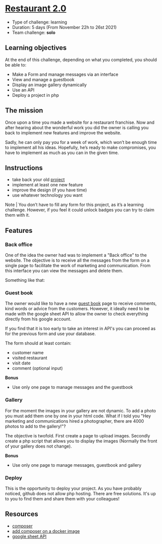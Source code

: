 # [Restaurant 2.0](https://github.com/becodeorg/BXL-Swartz-4-27/blob/master/2.The-Hill/2.PHP/Restaurant2.0PHP.md)

* Type of challenge: learning 
* Duration: 5 days (From November 22h to 26st 2021)
* Team challenge: **solo**

## Learning objectives
At the end of this challenge, depending on what you completed, you should be able to:

* Make a Form and manage messages via an interface
* View and manage a guestbook
* Display an image gallery dynamically
* Use an API
* Deploy a project in php

## The mission
Once upon a time you made a website for a restaurant franchise. Now and after hearing about the wonderful work you did the owner is calling you back to implement new features and improve the website.

Sadly, he can only pay you for a week of work, which won’t be enough time to implement all his ideas. Hopefully, he’s ready to make compromises, you have to implement as much as you can in the given time.

## Instructions
* take back your old [project](https://github.com/luisromeroaraya/restaurant-css-framework/README.md)
* implement at least one new feature
* improve the design (if you have time)
* use whatever technology you want

 Note | You don’t have to fill any form for this project, as it’s a learning challenge. However, if you feel it could unlock badges you can try to claim them with it.

## Features
### Back office
One of the idea the owner had was to implement a "Back office" to the website. The objective is to receive all the messages from the form on a single page to facilitate the work of marketing and communication. From this interface you can view the messages and delete them.

Something like that:



### Guest book
The owner would like to have a new [guest book](https://en.wikipedia.org/wiki/Guestbook) page to receive comments, kind words or advice from the customers. However, it ideally need to be made with the google sheet API to allow the owner to check everything directly from his google account.

If you find that it is too early to take an interest in API's you can proceed as for the previous form and use your database.

The form should at least contain:
* customer name
* visited restaurant
* visit date
* comment (optional input)

**Bonus**
* Use only one page to manage messages and the guestbook

### Gallery
For the moment the images in your gallery are not dynamic. To add a photo you must add them one by one in your html code. What if I told you "Hey marketing and communications hired a photographer, there are 4000 photos to add to the gallery!"?

The objective is twofold. First create a page to upload images. Secondly create a php script that allows you to display the images (Normally the front of your gallery does not change).

**Bonus**
* Use only one page to manage messages, guestbook and gallery

### Deploy
This is the opportunity to deploy your project. As you have probably noticed, github does not allow php hosting. There are free solutions. It's up to you to find them and share them with your colleagues!

## Resources
* [composer](https://getcomposer.org/)
* [add composer on a docker image](https://tinyurl.com/yxda5q7o)
* [google sheet API](https://developers.google.com/sheets/api/quickstart/php)
